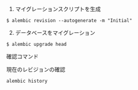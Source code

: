 1. マイグレーションスクリプトを生成
```
$ alembic revision --autogenerate -m "Initial"
```

2. データベースをマイグレーション
```
$ alembic upgrade head
```


確認コマンド

現在のレビジョンの確認
```
alembic history
```
